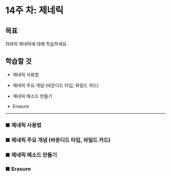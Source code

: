 # 14주 차: 제네릭

## 목표

자바의 제네릭에 대해 학습하세요.

## 학습할 것

- 제네릭 사용법

- 제네릭 주요 개념 (바운디드 타입, 와일드 카드)
- 제네릭 메소드 만들기
- Erasure

---

### ■ 제네릭 사용법

### ■ 제네릭 주요 개념 (바운디드 타입, 와일드 카드)

### ■ 제네릭 메소드 만들기

### ■ Erasure